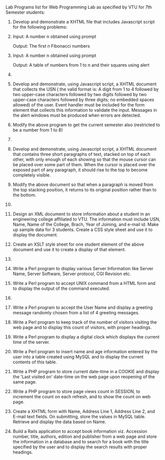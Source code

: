 Lab Programs list for Web Programming Lab as specified by VTU for 7th 
Semester students:

1. Develop and demonstrate a XHTML file that includes Javascript script 
for the following problems:
  1. Input: A number n obtained using prompt 
  
     Output: The first n Fibonacci numbers
  2. Input: A number n obtained using prompt
  
     Output: A table of numbers from 1 to n and their squares using alert
2. 
  1. Develop and demonstrate, using Javascript script, a XHTML document
that collects the USN ( the valid format is: A digit from 1 to 4 followed
by two upper-case characters followed by two digits followed by two
upper-case characters followed by three digits; no embedded spaces 
allowed) of the user. Event handler must be included for the form element 
that collects this information to validate the input. Messages in the 
alert windows must be produced when errors are detected.
  2. Modify the above program to get the current semester also (restricted 
to be a number from 1 to 8)
3. 
  1. Develop and demonstrate, using Javascript script, a XHTML document 
that contains three short paragraphs of text, stacked on top of each other,
with only enough of each showing so that the mouse cursor can be placed
over some part of them. When the cursor is placed over the exposed part of 
any paragraph, it should rise to the top to become completely visible.
  2. Modify the above document so that when a paragraph is moved from the 
top stacking position, it returns to its original position rather than to
the bottom.
4. 
  1. Design an XML document to store information about a student in an 
engineering college affiliated to VTU. The information must include USN, 
Name, Name of the College, Brach, Year of Joining, and e-mail id. Make up 
sample data for 3 students. Create a CSS style sheet and use it to display 
the document.
  2. Create an XSLT style sheet for one student element of the above document 
and use it to create a display of that element.
5. 
  1. Write a Perl program to display various Server Information like Server
Name, Server Software, Server protocol, CGI Revision etc.
  2. Write a Perl program to accept UNIX command from a HTML form and to 
display the output of the command executed.
6. 
  1. Write a Perl program to accept the User Name and display a greeting 
message randomly chosen from a list of 4 greeting messages.
  2. Write a Perl program to keep track of the number of visitors visiting
the web page and to display this count of visitors, with proper headings.
7. Write a Perl program to display a digital clock which displays the 
current time of the server.
8. Write a Perl program to insert name and age information entered by the
user into a table created using MySQL and to display the current contents
of this table.
9. Write a PHP program to store current date-time in a COOKIE and display 
the 'Last visited on' date-time on the web page upon reopening of the same 
page.
10. Write a PHP program to store page views count in SESSION, to increment 
the count on each refresh, and to show the count on web page.
11. Create a XHTML form with Name, Address Line 1, Address Line 2, and 
E-mail text fields. On submitting, store the values in MySQL table. 
Retrieve and display the data based on Name.
12. Build a Rails application to accept book information viz. Accession 
number, title, authors, edition and publisher from a web page and store the 
information in a database and to search for a book with the title specified 
by the user and to display the search results with proper headings.
